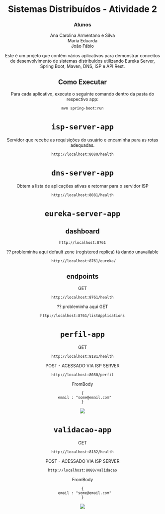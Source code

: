 <div align="center"> 
 
# Sistemas Distribuídos - Atividade 2

### Alunos
Ana Carolina Armentano e Silva<br>
Maria Eduarda<br>
João Fábio 

Este é um projeto que contém vários aplicativos para demonstrar conceitos de desenvolvimento de sistemas distribuídos utilizando Eureka Server, Spring Boot, Maven, DNS, ISP e API Rest.

## Como Executar

Para cada aplicativo, execute o seguinte comando dentro da pasta do respectivo app:

```
mvn spring-boot:run
```

# `isp-server-app`

Servidor que recebe as requisições do usuário e encaminha para as rotas adequadas. 

```
http://localhost:8080/health
```

# `dns-server-app`

Obtem a lista de aplicações ativas e retornar para o servidor ISP

```
http://localhost:8081/health
```

# `eureka-server-app`

## dashboard 

```
http://localhost:8761
```

?? probleminha aqui default zone (registered replica)
tá dando unavailable

```
 http://localhost:8761/eureka/
```

## endpoints

GET
```
http://localhost:8761/health
```

?? probleminha aqui GET
```
http://localhost:8761/listApplications
```

# `perfil-app`

GET 
```
http://localhost:8181/health
```

POST - ACESSADO VIA ISP SERVER
```
http://localhost:8080/perfil
```
FromBody
```
{
  email : "some@email.com"
}
```

<img src="https://github.com/MariaP-Ramalho/SDAtividade2/assets/88147887/bbc27a81-677e-448b-b7e7-6ff710858114"></img>


# `validacao-app`

GET
```
http://localhost:8182/health
```

POST - ACESSADO VIA ISP SERVER
```
http://localhost:8080/validacao
```
FromBody
```
{
  email : "some@email.com"
}
```

<img src="https://github.com/MariaP-Ramalho/SDAtividade2/assets/88147887/a6986a62-c59f-4e17-bd02-6d7bc60ea6b9"></img>

</div>
